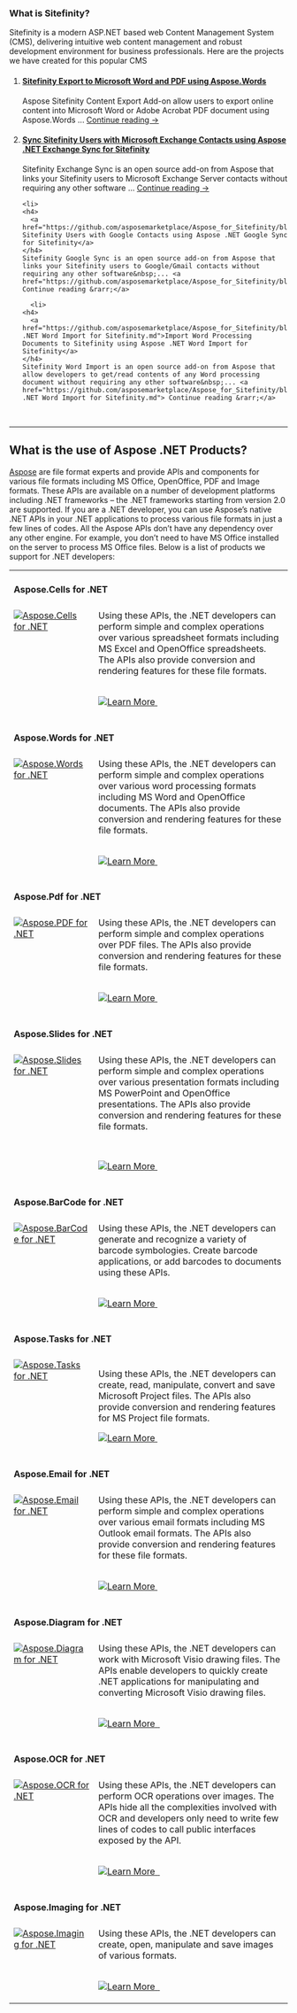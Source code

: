 <h3>What is Sitefinity?</h3>
<p>Sitefinity is a modern ASP.NET based web Content Management System (CMS), delivering intuitive web content management and robust development environment for business professionals.&nbsp;Here are the projects we have created for this popular CMS</p>
<ol>
  <li>
    <h4>
      <a href="https://github.com/asposemarketplace/Aspose_for_Sitefinity/blob/master/Aspose%20SiteFinity%20Content%20Export.md">Sitefinity Export to Microsoft Word and PDF using Aspose.Words</a>
    </h4>
    Aspose Sitefinity Content Export Add-on allow users to export online content into Microsoft Word or Adobe Acrobat PDF document using Aspose.Words&nbsp;... <a href="https://github.com/asposemarketplace/Aspose_for_Sitefinity/blob/master/Aspose%20SiteFinity%20Content%20Export.md"> Continue reading &rarr;</a>
  </li>
  <li>
    <h4>
      <a href="https://github.com/asposemarketplace/Aspose_for_Sitefinity/blob/master/Aspose%20.NET%20Exchange%20Sync%20for%20Sitefinity.md">Sync Sitefinity Users with Microsoft Exchange Contacts using Aspose .NET Exchange Sync for Sitefinity</a>
    </h4>
    Sitefinity Exchange Sync is an open source add-on from Aspose that links your Sitefinity users to Microsoft Exchange Server contacts without requiring any other software&nbsp;... <a href="https://github.com/asposemarketplace/Aspose_for_Sitefinity/blob/master/Aspose%20.NET%20Exchange%20Sync%20for%20Sitefinity.md"> Continue reading &rarr;</a>
  </li>
  
  
    <li>
    <h4>
      <a href="https://github.com/asposemarketplace/Aspose_for_Sitefinity/blob/master/Aspose%20.NET%20Google%20Sync%20for%20Sitefinity.md">Sync Sitefinity Users with Google Contacts using Aspose .NET Google Sync for Sitefinity</a>
    </h4>
    Sitefinity Google Sync is an open source add-on from Aspose that links your Sitefinity users to Google/Gmail contacts without requiring any other software&nbsp;... <a href="https://github.com/asposemarketplace/Aspose_for_Sitefinity/blob/master/Aspose%20.NET%20Google%20Sync%20for%20Sitefinity.md"> Continue reading &rarr;</a>
  </li>
  
  
      <li>
    <h4>
      <a href="https://github.com/asposemarketplace/Aspose_for_Sitefinity/blob/master/Aspose .NET Word Import for Sitefinity.md">Import Word Processing Documents to Sitefinity using Aspose .NET Word Import for Sitefinity</a>
    </h4>
    Sitefinity Word Import is an open source add-on from Aspose that allow developers to get/read contents of any Word processing document without requiring any other software&nbsp;... <a href="https://github.com/asposemarketplace/Aspose_for_Sitefinity/blob/master/Aspose .NET Word Import for Sitefinity.md"> Continue reading &rarr;</a>
  </li>

</ol>
<p>&nbsp;</p>
<hr />
<h2>What is the use of Aspose .NET Products?</h2>
<p>
  <a href="http://www.aspose.com">Aspose</a> are file format experts and provide APIs and components for various file formats including MS Office, OpenOffice, PDF and Image formats. These APIs are available on a number of development platforms including .NET frameworks &ndash; the .NET frameworks starting from version 2.0 are supported. If you are a .NET developer, you can use Aspose&rsquo;s native .NET APIs in your .NET applications to process various file formats in just a few lines of codes. All the Aspose APIs don&rsquo;t have any dependency over any other engine. For example, you don&rsquo;t need to have MS Office installed on the server to process MS Office files. Below is a list of products we support for .NET developers:
</p>
<table border="0" width="100%" cellspacing="0" cellpadding="0">
  <tbody>
    <tr>
      <td colspan="2" align="left" valign="top">
        <h4>Aspose.Cells for .NET</h4>
      </td>
    </tr>
    <tr>
      <td align="left" valign="top">
        <a href="http://www.aspose.com/.net/excel-component.aspx">
          <img src="http://www.aspose.com/App_Themes/V2/images/productLogos/NET/aspose_cells-for-net.jpg" alt="Aspose.Cells for .NET" />
        </a>
      </td>
      <td style="padding-left: 8px; vertical-align: top;">
        Using these APIs, the .NET developers can perform simple and complex operations over various spreadsheet formats including MS Excel and OpenOffice spreadsheets. The APIs also provide conversion and rendering features for these file formats.<br /> <br />
        <p>
          <a href="http://www.aspose.com/.net/excel-component.aspx">
            <img src="http://www.aspose.com/Images/Learn-More.gif" alt="Learn More" />
          </a>&nbsp;&nbsp;
        </p>
      </td>
    </tr>
    <tr>
      <td colspan="2" align="left" valign="top">
        <h4>Aspose.Words for .NET</h4>
      </td>
    </tr>
    <tr>
      <td align="left" valign="top">
        <a href="http://www.aspose.com/.net/word-component.aspx">
          <img src="http://www.aspose.com/App_Themes/V2/images/productLogos/NET/aspose_words-for-net.jpg" alt="Aspose.Words for .NET" />
        </a>
      </td>
      <td style="padding-left: 8px; vertical-align: top;">
        Using these APIs, the .NET developers can perform simple and complex operations over various word processing formats including MS Word and OpenOffice documents. The APIs also provide conversion and rendering features for these file formats.
        <p style="text-align: left;">
          <br /> <a href="http://www.aspose.com/.net/word-component.aspx">
            <img src="http://www.aspose.com/Images/Learn-More.gif" alt="Learn More" />
          </a>&nbsp;&nbsp;
        </p>
      </td>
    </tr>
    <tr>
      <td colspan="2" align="left" valign="top">
        <h4>Aspose.Pdf for .NET</h4>
      </td>
    </tr>
    <tr>
      <td align="left" valign="top">
        <a href="http://www.aspose.com/.net/pdf-component.aspx">
          <img src="http://www.aspose.com/App_Themes/V2/images/productLogos/NET/aspose_pdf-for-net.jpg" alt="Aspose.PDF for .NET" />
        </a>
      </td>
      <td style="padding-left: 8px; vertical-align: top;">
        Using these APIs, the .NET developers can perform simple and complex operations over PDF files. The APIs also provide conversion and rendering features for these file formats.<br /> <br />
        <p>
          <a href="http://www.aspose.com/.net/pdf-component.aspx">
            <img src="http://www.aspose.com/Images/Learn-More.gif" alt="Learn More" />
          </a>&nbsp;&nbsp;&nbsp;&nbsp;
        </p>
      </td>
    </tr>
    <tr>
      <td colspan="2" align="left" valign="top">
        <h4>Aspose.Slides for .NET</h4>
      </td>
    </tr>
    <tr>
      <td align="left" valign="top">
        <a href="http://www.aspose.com/.net/powerpoint-component.aspx">
          <img src="http://www.aspose.com/App_Themes/V2/images/productLogos/NET/aspose_slides-for-net.jpg" alt="Aspose.Slides for .NET" />
        </a>
      </td>
      <td style="padding-left: 8px; vertical-align: top;">
        Using these APIs, the .NET developers can perform simple and complex operations over various presentation formats including MS PowerPoint and OpenOffice presentations. The APIs also provide conversion and rendering features for these file formats.
        <p>&nbsp;</p>
        <p>
          <a href="http://www.aspose.com/.net/powerpoint-component.aspx">
            <img src="http://www.aspose.com/Images/Learn-More.gif" alt="Learn More" />
          </a>&nbsp;&nbsp;&nbsp;
        </p>
      </td>
    </tr>
    <tr>
      <td colspan="2" align="left" valign="top">
        <h4>Aspose.BarCode for .NET</h4>
      </td>
    </tr>
    <tr>
      <td align="left" valign="top">
        <a href="http://www.aspose.com/.net/barcode-component.aspx">
          <img src="http://www.aspose.com/App_Themes/V2/images/productLogos/NET/aspose_barcode-for-net.jpg" alt="Aspose.BarCode for .NET" />
        </a>
      </td>
      <td style="padding-left: 8px; vertical-align: top;">
        Using these APIs, the .NET developers can generate and recognize a variety of barcode symbologies. Create barcode applications, or add barcodes to documents using these APIs.<br /> <br />
        <p>
          <a href="http://www.aspose.com/.net/barcode-component.aspx">
            <img src="http://www.aspose.com/Images/Learn-More.gif" alt="Learn More" />
          </a>&nbsp;&nbsp;
        </p>
      </td>
    </tr>
    <tr>
      <td colspan="2" align="left" valign="top">
        <h4>Aspose.Tasks for .NET</h4>
      </td>
    </tr>
    <tr>
      <td align="left" valign="top">
        <a href="http://www.aspose.com/.net/project-management-component.aspx">
          <img src="http://www.aspose.com/App_Themes/V2/images/productLogos/NET/aspose_tasks-for-net.jpg" alt="Aspose.Tasks for .NET" />
        </a>
      </td>
      <td style="padding-left: 8px; vertical-align: top;">
        <p>Using these APIs, the .NET developers can create, read, manipulate, convert and save Microsoft Project files. The APIs also provide conversion and rendering features for MS Project file formats.</p>
        <p>
          <a href="http://www.aspose.com/.net/project-management-component.aspx">
            <img src="http://www.aspose.com/Images/Learn-More.gif" alt="Learn More" />
          </a>&nbsp;&nbsp;&nbsp;&nbsp;
        </p>
      </td>
    </tr>
    <tr>
      <td colspan="2" align="left" valign="top">
        <h4>Aspose.Email for .NET</h4>
      </td>
    </tr>
    <tr>
      <td align="left" valign="top">
        <a href="http://www.aspose.com/.net/email-component.aspx">
          <img src="http://www.aspose.com/App_Themes/V2/images/productLogos/NET/aspose_email-for-net.jpg" alt="Aspose.Email for .NET" />
        </a>
      </td>
      <td style="padding-left: 8px; vertical-align: top;">
        Using these APIs, the .NET developers can perform simple and complex operations over various email formats including MS Outlook email formats. The APIs also provide conversion and rendering features for these file formats.<br /> <br />
        <p>
          <a href="http://www.aspose.com/.net/email-component.aspx">
            <img src="http://www.aspose.com/Images/Learn-More.gif" alt="Learn More" />
          </a>&nbsp;&nbsp;&nbsp;&nbsp;
        </p>
      </td>
    </tr>
    <tr>
      <td colspan="2" align="left" valign="top">
        <h4>Aspose.Diagram for .NET</h4>
      </td>
    </tr>
    <tr>
      <td align="left" valign="top">
        <a href="http://www.aspose.com/.net/diagram-component.aspx">
          <img src="http://www.aspose.com/App_Themes/V2/images/productLogos/NET/aspose_diagram-for-net.jpg" alt="Aspose.Diagram for .NET" />
        </a>
      </td>
      <td style="padding-left: 8px; vertical-align: top;">
        Using these APIs, the .NET developers can work with Microsoft Visio drawing files. The APIs enable developers to quickly create .NET applications for manipulating and converting Microsoft Visio drawing files.<br /> <br />
        <p>
          <a href="http://www.aspose.com/.net/diagram-component.aspx">
            <img src="http://www.aspose.com/Images/Learn-More.gif" alt="Learn More" />
          </a>
          <a href="http://www.aspose.com/demos/.net-components/aspose.diagram/default.aspx">&nbsp;</a>
        </p>
      </td>
    </tr>
    <tr>
      <td colspan="2" align="left" valign="top">
        <h4>Aspose.OCR for .NET</h4>
      </td>
    </tr>
    <tr>
      <td align="left" valign="top">
        <a href="http://www.aspose.com/.net/ocr-component.aspx">
          <img src="http://www.aspose.com/App_Themes/V2/images/productLogos/NET/aspose_ocr-for-net.jpg" alt="Aspose.OCR for .NET" />
        </a>
      </td>
      <td style="padding-left: 8px; vertical-align: top;">
        Using these APIs, the .NET developers can perform OCR operations over images. The APIs hide all the complexities involved with OCR and developers only need to write few lines of codes to call public interfaces exposed by the API.<br /> <br />
        <p>
          <a href="http://www.aspose.com/.net/ocr-component.aspx">
            <img src="http://www.aspose.com/Images/Learn-More.gif" alt="Learn More" />
          </a>
          <a href="http://www.aspose.com/demos/.net-components/aspose.ocr/default.aspx">&nbsp;</a>
        </p>
      </td>
    </tr>
    <tr>
      <td colspan="2" align="left" valign="top">
        <h4>Aspose.Imaging for .NET</h4>
      </td>
    </tr>
    <tr>
      <td align="left" valign="top">
        <a href="http://www.aspose.com/.net/imaging-component.aspx">
          <img src="http://www.aspose.com/App_Themes/V2/images/productLogos/NET/aspose_imaging-for-net.jpg" alt="Aspose.Imaging for .NET" />
        </a>
      </td>
      <td style="padding-left: 8px; vertical-align: top;">
        Using these APIs, the .NET developers can create, open, manipulate and save images of various formats.<br /> <br />
        <p>
          <a href="http://www.aspose.com/.net/imaging-component.aspx">
            <img src="http://www.aspose.com/Images/Learn-More.gif" alt="Learn More" />
          </a>
          <a href="http://www.aspose.com/demos/.net-components/aspose.imaging/default.aspx">&nbsp;</a>
        </p>
      </td>
    </tr>
  </tbody>
</table>